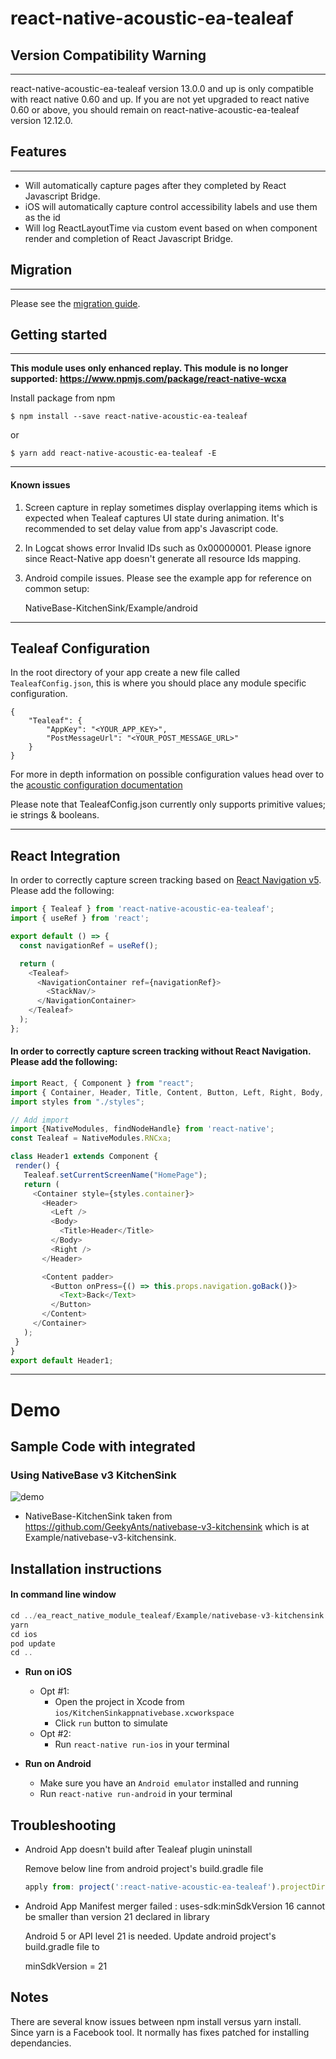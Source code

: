 
# react-native-acoustic-ea-tealeaf

## Version Compatibility Warning
---
react-native-acoustic-ea-tealeaf version 13.0.0 and up is only compatible with react native 0.60 and up. If you are not yet upgraded to react native 0.60 or above, you should remain on react-native-acoustic-ea-tealeaf version 12.12.0.


## Features
---
- Will automatically capture pages after they completed by React Javascript Bridge.
- iOS will automatically capture control accessibility labels and use them as the id
- Will log ReactLayoutTime via custom event based on when component render and completion of React Javascript Bridge.


## Migration
---
Please see the [migration guide](Migration-Guide.md).

## Getting started
---
**This module uses only enhanced replay. This module is no longer supported: https://www.npmjs.com/package/react-native-wcxa**

Install package from npm

`$ npm install --save react-native-acoustic-ea-tealeaf`

or

`$ yarn add react-native-acoustic-ea-tealeaf -E`

---

#### Known issues
1) Screen capture in replay sometimes display overlapping items which is expected when Tealeaf captures UI state during animation.  It's recommended to set delay value from app's Javascript code.
2) In Logcat shows error Invalid IDs such as 0x00000001. Please ignore since React-Native app doesn't generate all resource Ids mapping.
3) Android compile issues.  Please see the example app for reference on common setup:

    NativeBase-KitchenSink/Example/android

---
## Tealeaf Configuration
In the root directory of your app create a new file called `TealeafConfig.json`, this is where you should place any module specific configuration.

```
{
    "Tealeaf": {
        "AppKey": "<YOUR_APP_KEY>",
        "PostMessageUrl": "<YOUR_POST_MESSAGE_URL>"
    }
}
```
For more in depth information on possible configuration values head over to the [acoustic configuration documentation](https://developer.goacoustic.com/acoustic-exp-analytics/docs/configuration)

Please note that TealeafConfig.json currently only supports primitive values; ie strings & booleans.

---
## React Integration

In order to correctly capture screen tracking based on [React Navigation v5](https://reactnavigation.org/docs/5.x/screen-tracking/). Please add the following:

```javascript
import { Tealeaf } from 'react-native-acoustic-ea-tealeaf';
import { useRef } from 'react';

export default () => {
  const navigationRef = useRef();

  return (
    <Tealeaf>
      <NavigationContainer ref={navigationRef}>
        <StackNav/>
      </NavigationContainer>
    </Tealeaf>
  );
};
```

#### In order to correctly capture screen tracking without React Navigation. Please add the following:

 ```javascript
import React, { Component } from "react";
import { Container, Header, Title, Content, Button, Left, Right, Body, Text } from "native-base";
import styles from "./styles";

// Add import
import {NativeModules, findNodeHandle} from 'react-native';
const Tealeaf = NativeModules.RNCxa;

class Header1 extends Component {
  render() {
    Tealeaf.setCurrentScreenName("HomePage");
    return (
      <Container style={styles.container}>
        <Header>
          <Left />
          <Body>
            <Title>Header</Title>
          </Body>
          <Right />
        </Header>

        <Content padder>
          <Button onPress={() => this.props.navigation.goBack()}>
            <Text>Back</Text>
          </Button>
        </Content>
      </Container>
    );
  }
}
export default Header1;

```
---


# Demo
## Sample Code with integrated
### Using NativeBase v3 KitchenSink
 ![demo](https://github.com/acoustic-analytics/ea_react_native_module_tealeaf/blob/master/Example/nativebase-v3-kitchensink/assets/demo.png)

* NativeBase-KitchenSink taken from https://github.com/GeekyAnts/nativebase-v3-kitchensink which is at Example/nativebase-v3-kitchensink. 

## Installation instructions

#### In command line window
```javascript
cd ../ea_react_native_module_tealeaf/Example/nativebase-v3-kitchensink
yarn
cd ios
pod update
cd ..
```

*	**Run on iOS**
	*	Opt #1:
		*	Open the project in Xcode from `ios/KitchenSinkappnativebase.xcworkspace`
		*	Click `run` button to simulate
	*	Opt #2:
		*	Run `react-native run-ios` in your terminal


*	**Run on Android**
	*	Make sure you have an `Android emulator` installed and running
	*	Run `react-native run-android` in your terminal

## Troubleshooting

* Android App doesn't build after Tealeaf plugin uninstall
  
  Remove below line from android project's build.gradle file

  ```javascript
  apply from: project(':react-native-acoustic-ea-tealeaf').projectDir.getPath() + "/config.gradle"

* Android App Manifest merger failed : uses-sdk:minSdkVersion 16 cannot be smaller than version 21 declared in library
 
  Android 5 or API level 21 is needed.  Update android project's build.gradle file to

  minSdkVersion = 21

## Notes

There are several know issues between npm install versus yarn install. Since yarn is a Facebook tool. It normally has fixes patched for installing dependancies. 
